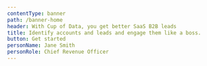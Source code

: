 ```yaml
---
contentType: banner
path: /banner-home
header: With Cup of Data, you get better SaaS B2B leads
title: Identify accounts and leads and engage them like a boss.
button: Get started
personName: Jane Smith
personRole: Chief Revenue Officer
---
```


